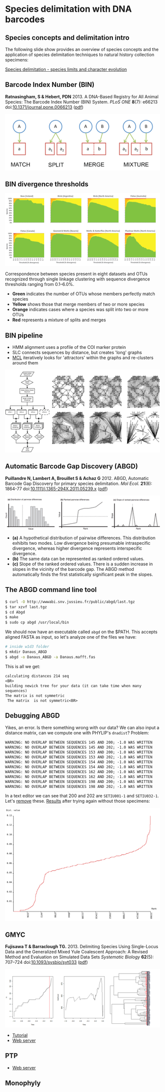 Species delimitation with DNA barcodes
======================================

Species concepts and delimitation intro
---------------------------------------

The following slide show provides an overview of species concepts and the application
of species delimitation techniques to natural history collection specimens: 

[Species delimitation - species limits and character evolution](https://www.slideshare.net/rvosa/species-delimitation-species-limits-and-character-evolution)

Barcode Index Number (BIN)
--------------------------

**Ratnasingham, S & Hebert, PDN** 2013. A DNA-Based Registry for All Animal Species: The 
Barcode Index Number (BIN) System. _PLoS ONE_ **8**(7): e66213
doi:[10.1371/journal.pone.0066213](https://doi.org/10.1371/journal.pone.0066213)
([pdf](BIN.pdf))

![](BIN_splitmerge.png)

BIN divergence thresholds
-------------------------

![](BIN_divergence.png)

Correspondence between species present in eight datasets and OTUs recognized 
through single linkage clustering with sequence divergence thresholds ranging from 
0.1–6.0%. 

- **Green** indicates the number of OTUs whose members perfectly match species
- **Yellow** shows those that merge members of two or more species
- **Orange** indicates cases where a species was split into two or more OTUs
- **Red** represents a mixture of splits and merges

BIN pipeline
------------

- HMM alignment uses a profile of the COI marker protein
- SLC connects sequences by distance, but creates 'long' graphs
- [MCL](MCL.pdf) iteratively looks for 'attractors' within the graphs and re-clusters 
  around them

![](BIN_pipelineMCL.png)

Automatic Barcode Gap Discovery (ABGD)
--------------------------------------

**Puillandre N, Lambert A, Brouillet S & Achaz G** 2012. ABGD, Automatic Barcode Gap 
Discovery for primary species delimitation. _Mol Ecol._ **21**(8): 1864-77
doi:[10.1111/j.1365-294X.2011.05239.x](http://doi.org/10.1111/j.1365-294X.2011.05239.x)
([pdf](ABGD.pdf))

![](ABGD.png)

- **(a)** A hypothetical distribution of pairwise differences. This distribution exhibits 
  two modes. Low divergence being presumable intraspecific divergence, whereas higher
  divergence represents interspecific divergence. 
- **(b)** The same data can be represented as ranked ordered values. 
- **(c)** Slope of the ranked ordered values. There is a sudden increase in slopes in the 
  vicinity of the barcode gap. The ABGD method automatically finds the first statistically 
  significant peak in the slopes.
  
The ABGD command line tool
--------------------------

```bash
$ curl -O http://wwwabi.snv.jussieu.fr/public/abgd/last.tgz
$ tar xzvf last.tgz
$ cd Abgd
$ make
$ sudo cp abgd /usr/local/bin
```

We should now have an executable called `abgd` on the $PATH. This accepts
aligned FASTA as input, so let's analyze one of the files we have:

```bash
# inside w1d3 folder
$ mkdir Danaus_ABGD
$ abgd -o Danaus_ABGD -a Danaus.mafft.fas
```

This is all we get:

```
calculating distances 214 seq
<BR>
building newick tree for your data (it can take time when many sequences)
The matrix is not symmetric
 The matrix  is not symmetric<BR>
```

Debugging ABGD
--------------

Yikes, an error. Is there something wrong with our data? We can also input a distance
matrix, can we compute one with PHYLIP's `dnadist`? Problem:

```
WARNING: NO OVERLAP BETWEEN SEQUENCES 145 AND 200; -1.0 WAS WRITTEN
WARNING: NO OVERLAP BETWEEN SEQUENCES 145 AND 202; -1.0 WAS WRITTEN
WARNING: NO OVERLAP BETWEEN SEQUENCES 153 AND 200; -1.0 WAS WRITTEN
WARNING: NO OVERLAP BETWEEN SEQUENCES 153 AND 202; -1.0 WAS WRITTEN
WARNING: NO OVERLAP BETWEEN SEQUENCES 154 AND 200; -1.0 WAS WRITTEN
WARNING: NO OVERLAP BETWEEN SEQUENCES 154 AND 202; -1.0 WAS WRITTEN
WARNING: NO OVERLAP BETWEEN SEQUENCES 162 AND 200; -1.0 WAS WRITTEN
WARNING: NO OVERLAP BETWEEN SEQUENCES 162 AND 202; -1.0 WAS WRITTEN
WARNING: NO OVERLAP BETWEEN SEQUENCES 198 AND 200; -1.0 WAS WRITTEN
WARNING: NO OVERLAP BETWEEN SEQUENCES 198 AND 202; -1.0 WAS WRITTEN
```

In a text editor we can see that 200 and 202 are `SETIU001-1` and `SETIU032-1`.
Let's [remove](https://github.com/naturalis/mebioda/commit/681e9750b32612b59b2953a6b3a042f6c2ee47f0?diff=unified)
these. [Results](Danaus_ABGD) after trying again without those specimens:

![](Danaus_ABGD/Danaus.rank.svg)

GMYC
----

**Fujisawa T & Barraclough TG.** 2013. Delimiting Species Using Single-Locus Data and 
the Generalized Mixed Yule Coalescent Approach: A Revised Method and Evaluation on 
Simulated Data Sets _Systematic Biology_ **62**(5): 707–724 
doi:[10.1093/sysbio/syt033](https://doi.org/10.1093/sysbio/syt033) ([pdf](GMYC.pdf))

![](GMYC.png)

- [Tutorial](https://doi.org/10.5281/zenodo.838259)
- [Web server](http://species.h-its.org/gmyc/)

PTP
---

- [Web server](http://species.h-its.org/ptp/)

Monophyly
---------
